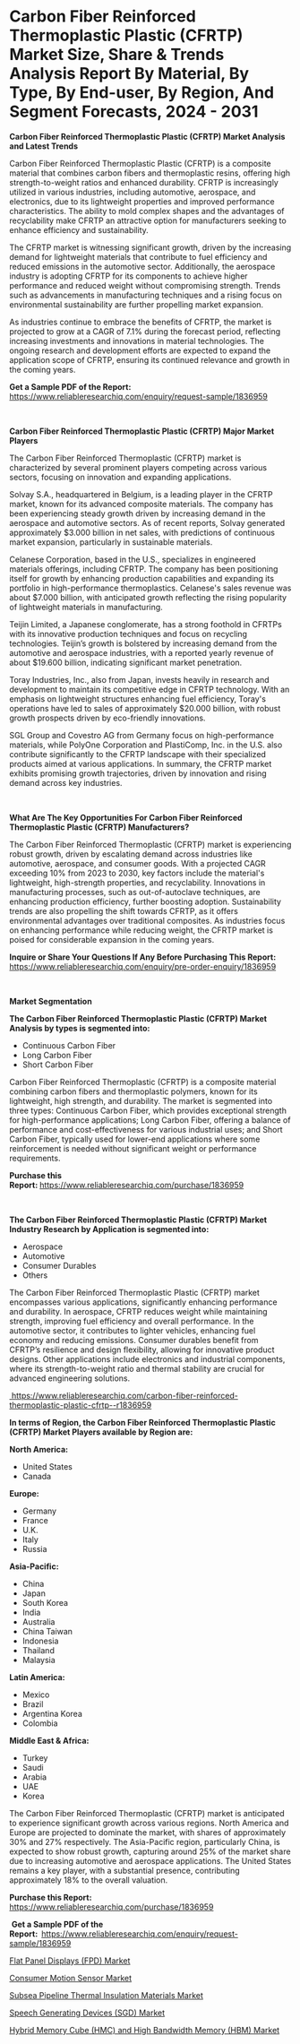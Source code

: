 <p><h1>Carbon Fiber Reinforced Thermoplastic Plastic (CFRTP) Market Size, Share & Trends Analysis Report By Material, By Type, By End-user, By Region, And Segment Forecasts, 2024 - 2031</h1></p><p><strong>Carbon Fiber Reinforced Thermoplastic Plastic (CFRTP) Market Analysis and Latest Trends</strong></p>
<p><p>Carbon Fiber Reinforced Thermoplastic Plastic (CFRTP) is a composite material that combines carbon fibers and thermoplastic resins, offering high strength-to-weight ratios and enhanced durability. CFRTP is increasingly utilized in various industries, including automotive, aerospace, and electronics, due to its lightweight properties and improved performance characteristics. The ability to mold complex shapes and the advantages of recyclability make CFRTP an attractive option for manufacturers seeking to enhance efficiency and sustainability.</p><p>The CFRTP market is witnessing significant growth, driven by the increasing demand for lightweight materials that contribute to fuel efficiency and reduced emissions in the automotive sector. Additionally, the aerospace industry is adopting CFRTP for its components to achieve higher performance and reduced weight without compromising strength. Trends such as advancements in manufacturing techniques and a rising focus on environmental sustainability are further propelling market expansion.</p><p>As industries continue to embrace the benefits of CFRTP, the market is projected to grow at a CAGR of 7.1% during the forecast period, reflecting increasing investments and innovations in material technologies. The ongoing research and development efforts are expected to expand the application scope of CFRTP, ensuring its continued relevance and growth in the coming years.</p></p>
<p><strong>Get a Sample PDF of the Report:&nbsp;</strong> <a href="https://www.reliableresearchiq.com/enquiry/request-sample/1836959?utm_campaign=1780&utm_medium=2&utm_source=Github&utm_content=ia&utm_term=19102024&utm_id=carbon-fiber-reinforced-thermoplastic-plastic-cfrtp">https://www.reliableresearchiq.com/enquiry/request-sample/1836959</a></p>
<p>&nbsp;</p>
<p><strong>Carbon Fiber Reinforced Thermoplastic Plastic (CFRTP) Major Market Players</strong></p>
<p><p>The Carbon Fiber Reinforced Thermoplastic (CFRTP) market is characterized by several prominent players competing across various sectors, focusing on innovation and expanding applications.</p><p>Solvay S.A., headquartered in Belgium, is a leading player in the CFRTP market, known for its advanced composite materials. The company has been experiencing steady growth driven by increasing demand in the aerospace and automotive sectors. As of recent reports, Solvay generated approximately $3.000 billion in net sales, with predictions of continuous market expansion, particularly in sustainable materials.</p><p>Celanese Corporation, based in the U.S., specializes in engineered materials offerings, including CFRTP. The company has been positioning itself for growth by enhancing production capabilities and expanding its portfolio in high-performance thermoplastics. Celanese's sales revenue was about $7.000 billion, with anticipated growth reflecting the rising popularity of lightweight materials in manufacturing.</p><p>Teijin Limited, a Japanese conglomerate, has a strong foothold in CFRTPs with its innovative production techniques and focus on recycling technologies. Teijin’s growth is bolstered by increasing demand from the automotive and aerospace industries, with a reported yearly revenue of about $19.600 billion, indicating significant market penetration.</p><p>Toray Industries, Inc., also from Japan, invests heavily in research and development to maintain its competitive edge in CFRTP technology. With an emphasis on lightweight structures enhancing fuel efficiency, Toray's operations have led to sales of approximately $20.000 billion, with robust growth prospects driven by eco-friendly innovations.</p><p>SGL Group and Covestro AG from Germany focus on high-performance materials, while PolyOne Corporation and PlastiComp, Inc. in the U.S. also contribute significantly to the CFRTP landscape with their specialized products aimed at various applications. In summary, the CFRTP market exhibits promising growth trajectories, driven by innovation and rising demand across key industries.</p></p>
<p>&nbsp;</p>
<p><strong>What Are The Key Opportunities For Carbon Fiber Reinforced Thermoplastic Plastic (CFRTP) Manufacturers?</strong></p>
<p><p>The Carbon Fiber Reinforced Thermoplastic (CFRTP) market is experiencing robust growth, driven by escalating demand across industries like automotive, aerospace, and consumer goods. With a projected CAGR exceeding 10% from 2023 to 2030, key factors include the material's lightweight, high-strength properties, and recyclability. Innovations in manufacturing processes, such as out-of-autoclave techniques, are enhancing production efficiency, further boosting adoption. Sustainability trends are also propelling the shift towards CFRTP, as it offers environmental advantages over traditional composites. As industries focus on enhancing performance while reducing weight, the CFRTP market is poised for considerable expansion in the coming years.</p></p>
<p><strong>Inquire or Share Your Questions If Any Before Purchasing This Report:</strong> <a href="https://www.reliableresearchiq.com/enquiry/pre-order-enquiry/1836959?utm_campaign=1780&utm_medium=2&utm_source=Github&utm_content=ia&utm_term=19102024&utm_id=carbon-fiber-reinforced-thermoplastic-plastic-cfrtp">https://www.reliableresearchiq.com/enquiry/pre-order-enquiry/1836959</a></p>
<p>&nbsp;</p>
<p><strong>Market Segmentation</strong></p>
<p><strong>The Carbon Fiber Reinforced Thermoplastic Plastic (CFRTP) Market Analysis by types is segmented into:</strong></p>
<p><ul><li>Continuous Carbon Fiber</li><li>Long Carbon Fiber</li><li>Short Carbon Fiber</li></ul></p>
<p><p>Carbon Fiber Reinforced Thermoplastic (CFRTP) is a composite material combining carbon fibers and thermoplastic polymers, known for its lightweight, high strength, and durability. The market is segmented into three types: Continuous Carbon Fiber, which provides exceptional strength for high-performance applications; Long Carbon Fiber, offering a balance of performance and cost-effectiveness for various industrial uses; and Short Carbon Fiber, typically used for lower-end applications where some reinforcement is needed without significant weight or performance requirements.</p></p>
<p><strong>Purchase this Report:&nbsp;</strong><a href="https://www.reliableresearchiq.com/purchase/1836959?utm_campaign=1780&utm_medium=2&utm_source=Github&utm_content=ia&utm_term=19102024&utm_id=carbon-fiber-reinforced-thermoplastic-plastic-cfrtp">https://www.reliableresearchiq.com/purchase/1836959</a></p>
<p>&nbsp;</p>
<p><strong>The Carbon Fiber Reinforced Thermoplastic Plastic (CFRTP) Market Industry Research by Application is segmented into:</strong></p>
<p><ul><li>Aerospace</li><li>Automotive</li><li>Consumer Durables</li><li>Others</li></ul></p>
<p><p>The Carbon Fiber Reinforced Thermoplastic Plastic (CFRTP) market encompasses various applications, significantly enhancing performance and durability. In aerospace, CFRTP reduces weight while maintaining strength, improving fuel efficiency and overall performance. In the automotive sector, it contributes to lighter vehicles, enhancing fuel economy and reducing emissions. Consumer durables benefit from CFRTP’s resilience and design flexibility, allowing for innovative product designs. Other applications include electronics and industrial components, where its strength-to-weight ratio and thermal stability are crucial for advanced engineering solutions.</p></p>
<p><a href="https://www.reliableresearchiq.com/carbon-fiber-reinforced-thermoplastic-plastic-cfrtp--r1836959?utm_campaign=1780&utm_medium=2&utm_source=Github&utm_content=ia&utm_term=19102024&utm_id=carbon-fiber-reinforced-thermoplastic-plastic-cfrtp">&nbsp;https://www.reliableresearchiq.com/carbon-fiber-reinforced-thermoplastic-plastic-cfrtp--r1836959</a></p>
<p><strong>In terms of Region, the Carbon Fiber Reinforced Thermoplastic Plastic (CFRTP) Market Players available by Region are:</strong></p>
<p>
    <p> <strong> North America: </strong>
        <ul>
            <li>United States</li>
            <li>Canada</li>
        </ul>
        </p> 
    <p> <strong> Europe: </strong>
        <ul>
            <li>Germany</li>
            <li>France</li>
            <li>U.K.</li>
            <li>Italy</li>
            <li>Russia</li>
        </ul>
        </p> 
    <p> <strong> Asia-Pacific: </strong>
        <ul>
            <li>China</li>
            <li>Japan</li>
            <li>South Korea</li>
            <li>India</li>
            <li>Australia</li>
            <li>China Taiwan</li>
            <li>Indonesia</li>
            <li>Thailand</li>
            <li>Malaysia</li>
        </ul>
        </p> 
    <p> <strong> Latin America: </strong>
        <ul>
            <li>Mexico</li>
            <li>Brazil</li>
            <li>Argentina Korea</li>
            <li>Colombia</li>
        </ul>
        </p> 
    <p> <strong> Middle East & Africa: </strong>
        <ul>
            <li>Turkey</li>
            <li>Saudi</li>
            <li>Arabia</li>
            <li>UAE</li>
            <li>Korea</li>
        </ul>
    </p>
    </p>
<p><p>The Carbon Fiber Reinforced Thermoplastic (CFRTP) market is anticipated to experience significant growth across various regions. North America and Europe are projected to dominate the market, with shares of approximately 30% and 27% respectively. The Asia-Pacific region, particularly China, is expected to show robust growth, capturing around 25% of the market share due to increasing automotive and aerospace applications. The United States remains a key player, with a substantial presence, contributing approximately 18% to the overall valuation.</p></p>
<p><strong>Purchase this Report: </strong><a href="https://www.reliableresearchiq.com/purchase/1836959?utm_campaign=1780&utm_medium=2&utm_source=Github&utm_content=ia&utm_term=19102024&utm_id=carbon-fiber-reinforced-thermoplastic-plastic-cfrtp">https://www.reliableresearchiq.com/purchase/1836959</a></p>
<p>&nbsp;<strong>Get a Sample PDF of the Report:&nbsp;&nbsp;</strong><a href="https://www.reliableresearchiq.com/enquiry/request-sample/1836959?utm_campaign=1780&utm_medium=2&utm_source=Github&utm_content=ia&utm_term=19102024&utm_id=carbon-fiber-reinforced-thermoplastic-plastic-cfrtp">https://www.reliableresearchiq.com/enquiry/request-sample/1836959</a></p>
<p><strong></strong></p>
<p><p><a href="https://www.linkedin.com/pulse/flat-panel-displays-fpd-market-revolution-size-share-emerging-njxmc?utm_campaign=1780&utm_medium=2&utm_source=Github&utm_content=ia&utm_term=19102024&utm_id=carbon-fiber-reinforced-thermoplastic-plastic-cfrtp">Flat Panel Displays (FPD) Market</a></p><p><a href="https://www.linkedin.com/pulse/consumer-motion-sensor-market-share-analysis-growth-j0lgc?utm_campaign=1780&utm_medium=2&utm_source=Github&utm_content=ia&utm_term=19102024&utm_id=carbon-fiber-reinforced-thermoplastic-plastic-cfrtp">Consumer Motion Sensor Market</a></p><p><a href="https://github.com/JubayerMia832/Market-Research-Report-List-1/blob/main/subsea-pipeline-thermal-insulation-materials-market.md?utm_campaign=1780&utm_medium=2&utm_source=Github&utm_content=ia&utm_term=19102024&utm_id=carbon-fiber-reinforced-thermoplastic-plastic-cfrtp">Subsea Pipeline Thermal Insulation Materials Market</a></p><p><a href="https://www.linkedin.com/pulse/influencing-factors-speech-generating-devices-sgd-market-insights-gqefc?utm_campaign=1780&utm_medium=2&utm_source=Github&utm_content=ia&utm_term=19102024&utm_id=carbon-fiber-reinforced-thermoplastic-plastic-cfrtp">Speech Generating Devices (SGD) Market</a></p><p><a href="https://www.linkedin.com/pulse/hybrid-memory-cube-hmc-high-bandwidth-hbm-market-global-9kigc?utm_campaign=1780&utm_medium=2&utm_source=Github&utm_content=ia&utm_term=19102024&utm_id=carbon-fiber-reinforced-thermoplastic-plastic-cfrtp">Hybrid Memory Cube (HMC) and High Bandwidth Memory (HBM) Market</a></p></p>